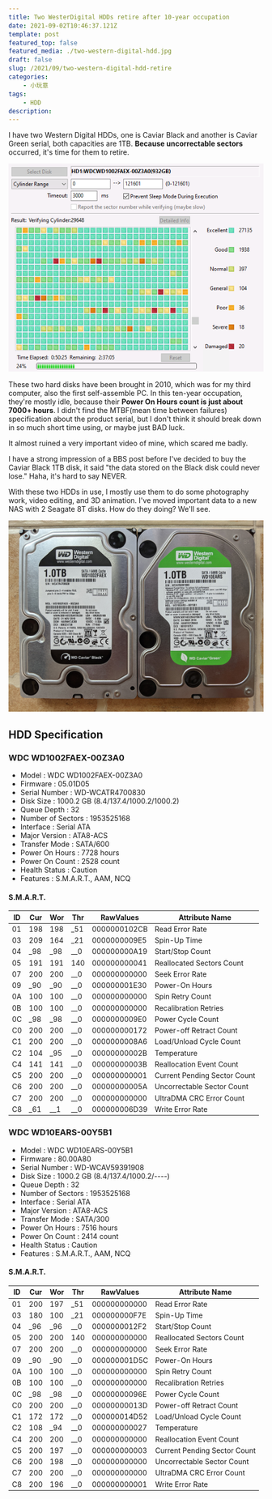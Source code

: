 ```yaml
---
title: Two WesterDigital HDDs retire after 10-year occupation
date: 2021-09-02T10:46:37.121Z
template: post
featured_top: false
featured_media: ./two-western-digital-hdd.jpg
draft: false
slug: /2021/09/two-western-digital-hdd-retire
categories: 
    - 小玩意
tags:
    - HDD
description: 
---
```


I have two Western Digital HDDs, one is Caviar Black and another is Caviar Green serial, both capacities are 1TB. **Because uncorrectable sectors** occurred, it's time for them to retire.

<!-- endExcerpt -->

![](./western-digital-hdd-black-1t-sector-scan.png)

These two hard disks have been brought in 2010, which was for my third computer, also the first self-assemble PC. In this ten-year occupation, they're mostly idle, because their **Power On Hours count is just about 7000+ hours**. I didn't find the MTBF(mean time between failures) specification about the product serial, but I don't think it should break down in so much short time using, or maybe just BAD luck.

It almost ruined a very important video of mine, which scared me badly.

I have a strong impression of a BBS post before I've decided to buy the Caviar Black 1TB disk, it said "the data stored on the Black disk could never lose." Haha, it's hard to say NEVER.

With these two HDDs in use, I mostly use them to do some photography work, video editing, and 3D animation. I've moved important data to a new NAS with 2 Seagate 8T disks. How do they doing? We'll see.

![](./two-western-digital-hdd.jpg)

## HDD Specification

### WDC WD1002FAEX-00Z3A0

- Model : WDC WD1002FAEX-00Z3A0
- Firmware : 05.01D05
- Serial Number : WD-WCATR4700830
- Disk Size : 1000.2 GB (8.4/137.4/1000.2/1000.2)
- Queue Depth : 32
- Number of Sectors : 1953525168
- Interface : Serial ATA
- Major Version : ATA8-ACS
- Transfer Mode : SATA/600
- Power On Hours : 7728 hours
- Power On Count : 2528 count
- Health Status : Caution
- Features : S.M.A.R.T., AAM, NCQ

#### S.M.A.R.T.

| ID | Cur | Wor | Thr | RawValues | Attribute Name |
|----|-----|-----|-----|-----------|----------------|
| 01 | 198 | 198 | _51 | 0000000102CB | Read Error Rate |
| 03 | 209 | 164 | _21 | 0000000009E5 | Spin-Up Time |
| 04 | _98 | _98 | __0 | 000000000A19 | Start/Stop Count |
| 05 | 191 | 191 | 140 | 000000000041 | Reallocated Sectors Count |
| 07 | 200 | 200 | __0 | 000000000000 | Seek Error Rate |
| 09 | _90 | _90 | __0 | 000000001E30 | Power-On Hours |
| 0A | 100 | 100 | __0 | 000000000000 | Spin Retry Count |
| 0B | 100 | 100 | __0 | 000000000000 | Recalibration Retries |
| 0C | _98 | _98 | __0 | 0000000009E0 | Power Cycle Count |
| C0 | 200 | 200 | __0 | 000000000172 | Power-off Retract Count |
| C1 | 200 | 200 | __0 | 0000000008A6 | Load/Unload Cycle Count |
| C2 | 104 | _95 | __0 | 00000000002B | Temperature |
| C4 | 141 | 141 | __0 | 00000000003B | Reallocation Event Count |
| C5 | 200 | 200 | __0 | 000000000001 | Current Pending Sector Count |
| C6 | 200 | 200 | __0 | 00000000005A | Uncorrectable Sector Count |
| C7 | 200 | 200 | __0 | 000000000000 | UltraDMA CRC Error Count |
| C8 | _61 | __1 | __0 | 000000006D39 | Write Error Rate |

### WDC WD10EARS-00Y5B1

- Model : WDC WD10EARS-00Y5B1
- Firmware : 80.00A80
- Serial Number : WD-WCAV59391908
- Disk Size : 1000.2 GB (8.4/137.4/1000.2/----)
- Queue Depth : 32
- Number of Sectors : 1953525168
- Interface : Serial ATA
- Major Version : ATA8-ACS
- Transfer Mode : SATA/300
- Power On Hours : 7516 hours
- Power On Count : 2414 count
- Health Status : Caution
- Features : S.M.A.R.T., AAM, NCQ

#### S.M.A.R.T.

| ID | Cur | Wor | Thr | RawValues | Attribute Name |
|----|-----|-----|-----|-----------|----------------|
| 01 | 200 | 197 | _51 | 000000000000 | Read Error Rate |
| 03 | 180 | 100 | _21 | 000000000F7E | Spin-Up Time |
| 04 | _96 | _96 | __0 | 0000000012F2 | Start/Stop Count |
| 05 | 200 | 200 | 140 | 000000000000 | Reallocated Sectors Count |
| 07 | 200 | 200 | __0 | 000000000000 | Seek Error Rate |
| 09 | _90 | _90 | __0 | 000000001D5C | Power-On Hours |
| 0A | 100 | 100 | __0 | 000000000000 | Spin Retry Count |
| 0B | 100 | 100 | __0 | 000000000000 | Recalibration Retries |
| 0C | _98 | _98 | __0 | 00000000096E | Power Cycle Count |
| C0 | 200 | 200 | __0 | 00000000013D | Power-off Retract Count |
| C1 | 172 | 172 | __0 | 000000014D52 | Load/Unload Cycle Count |
| C2 | 108 | _94 | __0 | 000000000027 | Temperature |
| C4 | 200 | 200 | __0 | 000000000000 | Reallocation Event Count |
| C5 | 200 | 197 | __0 | 000000000003 | Current Pending Sector Count |
| C6 | 200 | 198 | __0 | 000000000000 | Uncorrectable Sector Count |
| C7 | 200 | 200 | __0 | 000000000000 | UltraDMA CRC Error Count |
| C8 | 200 | 196 | __0 | 000000000001 | Write Error Rate |
